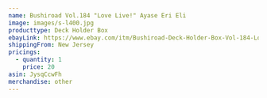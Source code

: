 ```yaml
---
name: Bushiroad Vol.184 "Love Live!" Ayase Eri Eli
image: images/s-l400.jpg
producttype: Deck Holder Box
ebayLink: https://www.ebay.com/itm/Bushiroad-Deck-Holder-Box-Vol-184-Love-Live-Ayase-Eri-Eli-ships-from-NJ/163018890853
shippingFrom: New Jersey
pricings:
  - quantity: 1
    price: 20
asin: JysqCcwFh
merchandise: other
---
```

